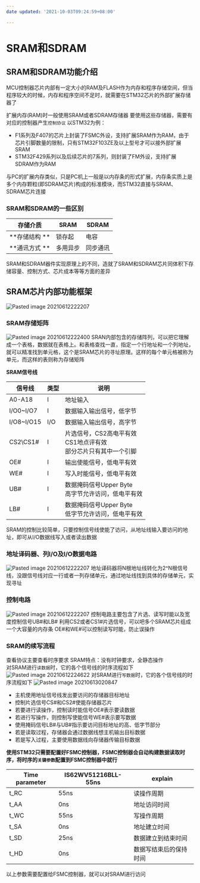 ```yaml
---
date updated: '2021-10-03T09:24:59+08:00'

---
```


# SRAM和SDRAM

## SRAM和SDRAM功能介绍

MCU控制器芯片内部有一定大小的RAM及FLASH作为内存和程序存储空间，但当程序较大的时候，内存和程序空间不足时，就需要在STM32芯片的外部扩展存储器了

扩展内存(RAM)时一般使用SRAM或者SDRAM存储器
要使用这些存储器，需要有对应的控制器产生`控制协议`
以STM32为例：

- F1系列及F407的芯片上封装了FSMC外设，支持扩展SRAM作为RAM，由于芯片引脚数量的限制，只有STM32F103ZE及以上型号才可以接外部扩展SRAM
- STM32F429系列以及后续芯片的7系列，则封装了FM外设，支持扩展SDRAM作为RAM

与PC的扩展内存类似，只是PC机上一般是以内存条的形式扩展，内存条实质上是多个内存颗粒(即SDRAM芯片)构成的标准模块，而STM32直接与SRAM、SDRAM芯片连接

### SRAM和SDRAM的一些区别

| 存储介质      | SRAM | SDRAM |
| --------- | ---- | ----- |
| **存储结构 ** | 锁存起  | 电容    |
| **通讯方式 ** | 多用异步 | 同步通讯  |

SRAM和SDRAM器件实现原理上的不同，造就了SRAM和SDRAM芯片同体积下存储容量、控制方式、芯片成本等等方面的差异

## SRAM芯片内部功能框架

![Pasted image 20210612222207](../../../pictures/Pasted%20image%2020210612222207.png)

### SRAM存储矩阵

![Pasted image 20210612222400](../../../pictures/Pasted%20image%2020210612222400.png)
SRAN内部包含的存储阵列，可以把它理解成一个表格，数据就在表格上。和表格查找一直，指定一个行地址和一个列地址，就可以精准找到单元格，这个是SRAM芯片的寻址原理。这样的每个单元格被称为单元，而这样的表则称为存储矩阵

**SRAM信号线**

| 信号线        | 类型  | 说明                                          |
| ---------- | --- | ------------------------------------------- |
| A0-A18     | I   | 地址输入                                        |
| I/O0~I/O7  | I   | 数据输入输出信号，低字节                                |
| I/O8~I/O15 | I/O | 数据输入输出信号，高字节                                |
| CS2\CS1#   | I   | 片选信号，CS2高电平有效</br>CS1地点评有效</br>部分芯片只有其中一个引脚 |
| OE#        | I   | 输出使能信号，低电平有效                                |
| WE#        | I   | 写入时能信号，低电平有效                                |
| UB#        | I   | 数据掩码信号Upper Byte</br>高字节允许访问，低电平有效          |
| LB#        | I   | 数据掩码信号Upper Byte</br>低字节允许访问，低电平有效          |

SRAM的控制比较简单，只要控制信号线使能了访问，从地址线输入要访问的地址，即可从I/O数据线写入或者读出数据

### 地址译码器、列I/O及I/O数据电路

![Pasted image 20210612222207](../../../pictures/Pasted%20image%2020210612222207.png)
地址译码器将N根地址线转化为2^N根信号线，没跟信号线对应一行或者一列存储单元，通过地址线找到具体的存储单元，实现寻址

### 控制电路

![Pasted image 20210612222207](../../../pictures/Pasted%20image%2020210612222207.png)
控制电路主要包含了片选、读写时能以及宽度控制信号UB#和LB#
利用CS2或者CS1#片选信号，可以吧多个SRAM芯片组成一个大容量的内存条
OE#和WE#可以控制读写时能，防止误操作

### SRAM的续写流程

查看协议主要查看时序要求
SRAM特点：没有时钟要求，全静态操作\
对SRAM进行`读数据`时，它的各个信号线的时序流程如下\
![Pasted image 20210612224622](../../../pictures/Pasted%20image%2020210612224622.png)
对SRAM进行`写数据`时，它的各个信号线的时序流程如下
![Pasted image 20210613020847](../../../pictures/Pasted%20image%2020210613020847.png)

- 主机使用地址信号线发出要访问的存储器目标地址
- 控制片选信号CS#和CS2#使能存储器芯片
- 若要进行读操作，控制读时能信号OE#表示要读数据
- 若进行写操作，则控制写使能信号WE#表示要写数据
- 使用掩码信号LB#与UB#指示要访问目标地址的高、低字节部分
- 若是读取过程，存储器会通过数据线想主机输出目标数据
- 若是写入过程，主要使用数据线向存储器传输目标数据

**使用STM32只需要配置好FSMC控制器，FSMC控制器会自动构建数据读取时序，将时序的`关键参数`配置到FSMC控制器中就行**

| Time parameter | IS62WV51216BLL-55ns | explain     |
| -------------- | ------------------- | ----------- |
| t_RC           | 55ns                | 读操作周期       |
| t_AA           | 0ns                 | 地址访问时间      |
| t_WC           | 55ns                | 写操作周期       |
| t_SA           | 0ns                 | 地址建立时间      |
| t_SD           | 25ns                | 数据建立到结束时间   |
| t_HD           | 0ns                 | 数据写结束后的保持时间 |

以上参数需要配置给FSMC控制器，就可以对SRAM进行访问
